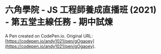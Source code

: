 # 六角學院 - JS 工程師養成直播班 (2021) - 第五堂主線任務 - 期中試煉

A Pen created on CodePen.io. Original URL: [https://codepen.io/andy1021/pen/gOgaoey](https://codepen.io/andy1021/pen/gOgaoey).


